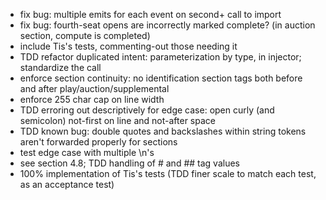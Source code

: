 * fix bug: multiple emits for each event on second+ call to import
* fix bug: fourth-seat opens are incorrectly marked complete? (in auction section, compute is completed)
* include Tis's tests, commenting-out those needing it
* TDD refactor duplicated intent: parameterization by type, in injector; standardize the call
* enforce section continuity: no identification section tags both before and after play/auction/supplemental
* enforce 255 char cap on line width
* TDD erroring out descriptively for edge case: open curly (and semicolon) not-first on line and not-after space
* TDD known bug: double quotes and backslashes within string tokens aren't forwarded properly for sections
* test edge case with multiple \n's
* see section 4.8; TDD handling of # and ## tag values
* 100% implementation of Tis's tests (TDD finer scale to match each test, as an acceptance test)